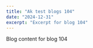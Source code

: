 ```yaml
---
title: "Ak test blogs 104"
date: "2024-12-31"
excerpt: "Excerpt for blog 104"
---
```


Blog content for blog 104